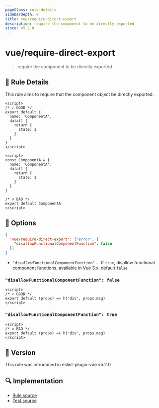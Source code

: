 ```yaml
---
pageClass: rule-details
sidebarDepth: 0
title: vue/require-direct-export
description: require the component to be directly exported
since: v5.2.0
---
```


# vue/require-direct-export

> require the component to be directly exported

## :book: Rule Details

This rule aims to require that the component object be directly exported.

<eslint-code-block :rules="{'vue/require-direct-export': ['error']}">

```vue
<script>
/* ✓ GOOD */
export default {
  name: 'ComponentA',
  data() {
    return {
      state: 1
    }
  }
}
</script>
```

</eslint-code-block>

<eslint-code-block :rules="{'vue/require-direct-export': ['error']}">

```vue
<script>
const ComponentA = {
  name: 'ComponentA',
  data() {
    return {
      state: 1
    }
  }
}

/* ✗ BAD */
export default ComponentA
</script>
```

</eslint-code-block>

## :wrench: Options

```json
{
  "vue/require-direct-export": ["error", {
    "disallowFunctionalComponentFunction": false
  }]
}
```

- `"disallowFunctionalComponentFunction"` ... If `true`, disallow functional component functions, available in Vue 3.x. default `false`

### `"disallowFunctionalComponentFunction": false`

<eslint-code-block :rules="{'vue/require-direct-export': ['error', {disallowFunctionalComponentFunction: false}]}">

```vue
<script>
/* ✓ GOOD */
export default (props) => h('div', props.msg)
</script>
```

</eslint-code-block>

### `"disallowFunctionalComponentFunction": true`

<eslint-code-block :rules="{'vue/require-direct-export': ['error', {disallowFunctionalComponentFunction: true}]}">

```vue
<script>
/* ✗ BAD */
export default (props) => h('div', props.msg)
</script>
```

</eslint-code-block>

## :rocket: Version

This rule was introduced in eslint-plugin-vue v5.2.0

## :mag: Implementation

- [Rule source](https://github.com/vuejs/eslint-plugin-vue/blob/master/lib/rules/require-direct-export.js)
- [Test source](https://github.com/vuejs/eslint-plugin-vue/blob/master/tests/lib/rules/require-direct-export.js)
